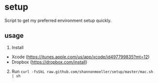 setup
=====

Script to get my preferred environment setup quickly.

usage
-----

1. Install
  - Xcode (https://itunes.apple.com/us/app/xcode/id497799835?mt=12)
  - Dropbox (https://dropbox.com/install)
2. Run
  `curl -fsSkL raw.github.com/shannonmoeller/setup/master/mac.sh | sh`
